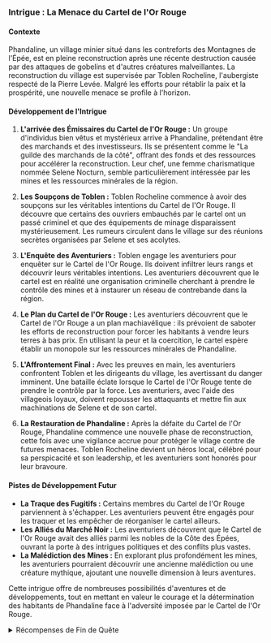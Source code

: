 ### Intrigue : La Menace du Cartel de l'Or Rouge

#### Contexte
Phandaline, un village minier situé dans les contreforts des Montagnes de l'Épée, est en pleine reconstruction après une récente destruction causée par des attaques de gobelins et d'autres créatures malveillantes. La reconstruction du village est supervisée par Toblen Rocheline, l'aubergiste respecté de la Pierre Levée. Malgré les efforts pour rétablir la paix et la prospérité, une nouvelle menace se profile à l'horizon.

#### Développement de l'Intrigue

1. **L'arrivée des Émissaires du Cartel de l'Or Rouge :**
   Un groupe d'individus bien vêtus et mystérieux arrive à Phandaline, prétendant être des marchands et des investisseurs. Ils se présentent comme le "La guilde des marchands de la côté", offrant des fonds et des ressources pour accélérer la reconstruction. Leur chef, une femme charismatique nommée Selene Nocturn, semble particulièrement intéressée par les mines et les ressources minérales de la région.

2. **Les Soupçons de Toblen :**
   Toblen Rocheline commence à avoir des soupçons sur les véritables intentions du Cartel de l'Or Rouge. Il découvre que certains des ouvriers embauchés par le cartel ont un passé criminel et que des équipements de minage disparaissent mystérieusement. Les rumeurs circulent dans le village sur des réunions secrètes organisées par Selene et ses acolytes.

3. **L'Enquête des Aventuriers :**
   Toblen engage les aventuriers pour enquêter sur le Cartel de l'Or Rouge. Ils doivent infiltrer leurs rangs et découvrir leurs véritables intentions. Les aventuriers découvrent que le cartel est en réalité une organisation criminelle cherchant à prendre le contrôle des mines et à instaurer un réseau de contrebande dans la région.

4. **Le Plan du Cartel de l'Or Rouge :**
   Les aventuriers découvrent que le Cartel de l'Or Rouge a un plan machiavélique : ils prévoient de saboter les efforts de reconstruction pour forcer les habitants à vendre leurs terres à bas prix. En utilisant la peur et la coercition, le cartel espère établir un monopole sur les ressources minérales de Phandaline.

5. **L'Affrontement Final :**
   Avec les preuves en main, les aventuriers confrontent Toblen et les dirigeants du village, les avertissant du danger imminent. Une bataille éclate lorsque le Cartel de l'Or Rouge tente de prendre le contrôle par la force. Les aventuriers, avec l'aide des villageois loyaux, doivent repousser les attaquants et mettre fin aux machinations de Selene et de son cartel.

6. **La Restauration de Phandaline :**
   Après la défaite du Cartel de l'Or Rouge, Phandaline commence une nouvelle phase de reconstruction, cette fois avec une vigilance accrue pour protéger le village contre de futures menaces. Toblen Rocheline devient un héros local, célébré pour sa perspicacité et son leadership, et les aventuriers sont honorés pour leur bravoure.

#### Pistes de Développement Futur

- **La Traque des Fugitifs :** Certains membres du Cartel de l'Or Rouge parviennent à s'échapper. Les aventuriers peuvent être engagés pour les traquer et les empêcher de réorganiser le cartel ailleurs.
- **Les Alliés du Marché Noir :** Les aventuriers découvrent que le Cartel de l'Or Rouge avait des alliés parmi les nobles de la Côte des Épées, ouvrant la porte à des intrigues politiques et des conflits plus vastes.
- **La Malédiction des Mines :** En explorant plus profondément les mines, les aventuriers pourraient découvrir une ancienne malédiction ou une créature mythique, ajoutant une nouvelle dimension à leurs aventures.

Cette intrigue offre de nombreuses possibilités d'aventures et de développements, tout en mettant en valeur le courage et la détermination des habitants de Phandaline face à l'adversité imposée par le Cartel de l'Or Rouge.



<details>
<summary>Récompenses de Fin de Quête</summary>

### Trésor

- **Amulette de l'Or Rouge :** Un artefact magique qui confère un bonus de +1 à tous les jets de sauvegarde et aux jets d'attaque de sorts.
- **Dague Enchantée :** Une dague magique avec un bonus de +1 aux jets d'attaque et de dégâts.
- **200 pièces d'or** en espèces.
- **Parchemin de Téléportation :** Un parchemin unique permettant un usage unique du sort de Téléportation.

### Reconnaissance et Gratitudes

- Les habitants de Phandalin expriment leur gratitude en offrant un service ou un objet précieux aux aventuriers.
- Toblen Rocheline, l'aubergiste, propose un séjour gratuit et des repas à vie à la Pierre Levée.
- Les aventuriers gagnent la reconnaissance et le respect des villageois pour avoir sauvé leur communauté.

### Accès à des Ressources

- Accès à des informations précieuses sur les activités passées du cartel, potentiellement permettant de localiser d'autres membres fugitifs ou d'intercepter des cargaisons de contrebande.
- Accès à des services spéciaux à Phandalin, tels que des réductions sur les équipements ou des services d'artisanat.

### Nouvelles Quêtes et Opportunités

- Des offres de nouvelles quêtes et d'aventures dans la région ou au-delà, offrant aux aventuriers la possibilité de continuer à explorer et à influencer le monde.

</details>